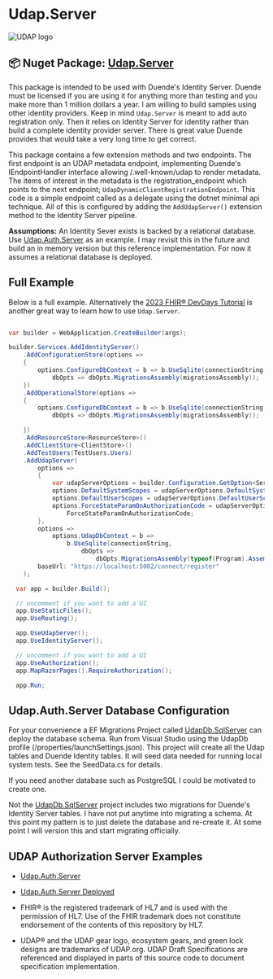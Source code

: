# Udap.Server

![UDAP logo](https://avatars.githubusercontent.com/u/77421324?s=48&v=4)

## 📦 Nuget Package: [Udap.Server](https://www.nuget.org/packages?q=udap.server)

This package is intended to be used with Duende's Identity Server.  Duende must be licensed if you are using it for anything more than testing and you make more than 1 million dollars a year.  I am willing to build samples using other identity providers.  Keep in mind `Udap.Server` is meant to add auto registration only.  Then it relies on Identity Server for identity rather than build a complete identity provider server.  There is great value Duende provides that would take a very long time to get correct.

This package contains a few extension methods and two endpoints.  The first endpoint is an UDAP metadata endpoint, implementing Duende's IEndpointHandler interface allowing /.well-known/udap to render metadata.  The items of interest in the metadata is the registration_endpoint which points to the next endpoint; `UdapDynamicClientRegistrationEndpoint`.  This code is a simple endpoint called as a delegate using the dotnet minimal api technique.  All of this is configured by adding the ```AddUdapServer()``` extension method to the Identity Server pipeline.

**Assumptions:**  An Identity Sever exists is backed by a relational database.  Use [Udap.Auth.Server](./../examples/Udap.Auth.Server/) as an example.  I may revisit this in the future and build an in memory version but this reference implementation. For now it assumes a relational database is deployed.

## Full Example

Below is a full example.  Alternatively the [2023 FHIR® DevDays Tutorial](udap-devdays-2023) is another great way to learn how to use ```Udap.Server```.

```csharp

var builder = WebApplication.CreateBuilder(args);

builder.Services.AddIdentityServer()
    .AddConfigurationStore(options =>
    {
        options.ConfigureDbContext = b => b.UseSqlite(connectionString,
            dbOpts => dbOpts.MigrationsAssembly(migrationsAssembly));
    })
    .AddOperationalStore(options =>
    {
        options.ConfigureDbContext = b => b.UseSqlite(connectionString,
            dbOpts => dbOpts.MigrationsAssembly(migrationsAssembly));

    })
    .AddResourceStore<ResourceStore>()
    .AddClientStore<ClientStore>()
    .AddTestUsers(TestUsers.Users)
    .AddUdapServer(
        options =>
        {
            var udapServerOptions = builder.Configuration.GetOption<ServerSettings>("ServerSettings");
            options.DefaultSystemScopes = udapServerOptions.DefaultSystemScopes;
            options.DefaultUserScopes = udapServerOptions.DefaultUserScopes;
            options.ForceStateParamOnAuthorizationCode = udapServerOptions.
                ForceStateParamOnAuthorizationCode;
        },
        options =>
            options.UdapDbContext = b =>
                b.UseSqlite(connectionString,
                    dbOpts =>
                        dbOpts.MigrationsAssembly(typeof(Program).Assembly.FullName)),
        baseUrl: "https://localhost:5002/connect/register"
    );

  var app = builder.Build();

  // uncomment if you want to add a UI
  app.UseStaticFiles();
  app.UseRouting();

  app.UseUdapServer();
  app.UseIdentityServer();

  // uncomment if you want to add a UI
  app.UseAuthorization();
  app.MapRazorPages().RequireAuthorization();

  app.Run;

```

## Udap.Auth.Server Database Configuration

For your convenience a EF Migrations Project called [UdapDb.SqlServer](/migrations/UdapDb.SqlServer/) can deploy the database schema.  Run from Visual Studio using the UdapDb profile (/properties/launchSettings.json).  This project will create all the Udap tables and Duende Identity tables.  It will seed data needed for running local system tests.  See the SeedData.cs for details.

If you need another database such as PostgreSQL I could be motivated to create one.

Not the [UdapDb.SqlServer](/migrations/UdapDb.SqlServer/) project includes two migrations for Duende's Identity Server tables.  I have not put anytime into migrating a schema.  At this point my pattern is to just delete the database and re-create it.  At some point I will version this and start migrating officially.

## UDAP Authorization Server Examples

- [Udap.Auth.Server](./../examples/Udap.Auth.Server/)
- [Udap.Auth.Server Deployed](https://securedcontrols.net/.well-known/udap)

- FHIR® is the registered trademark of HL7 and is used with the permission of HL7. Use of the FHIR trademark does not constitute endorsement of the contents of this repository by HL7.
- UDAP® and the UDAP gear logo, ecosystem gears, and green lock designs are trademarks of UDAP.org. UDAP Draft Specifications are referenced and displayed in parts of this source code to document specification implementation.
